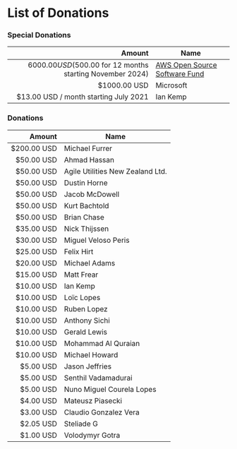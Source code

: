 # List of Donations

### Special Donations

| Amount | Name
| ---:| ---
| $6000.00 USD ($500.00 for 12 months starting November 2024) | [AWS Open Source Software Fund](https://github.com/aws/dotnet-foss)
| $1000.00 USD | Microsoft
| $13.00 USD / month starting July 2021 | Ian Kemp

### Donations

| Amount | Name
| ---:| ---
| $200.00 USD | Michael Furrer
| $50.00 USD | Ahmad Hassan
| $50.00 USD | Agile Utilities New Zealand Ltd.
| $50.00 USD | Dustin Horne
| $50.00 USD | Jacob McDowell
| $50.00 USD | Kurt Bachtold
| $50.00 USD | Brian Chase
| $35.00 USD | Nick Thijssen
| $30.00 USD | Miguel Veloso Peris
| $25.00 USD | Felix Hirt
| $20.00 USD | Michael Adams
| $15.00 USD | Matt Frear
| $10.00 USD | Ian Kemp
| $10.00 USD | Loïc Lopes
| $10.00 USD | Ruben Lopez
| $10.00 USD | Anthony Sichi
| $10.00 USD | Gerald Lewis
| $10.00 USD | Mohammad Al Quraian
| $10.00 USD | Michael Howard
| $5.00 USD | Jason Jeffries
| $5.00 USD | Senthil Vadamadurai
| $5.00 USD | Nuno Miguel Courela Lopes
| $4.00 USD | Mateusz Piasecki
| $3.00 USD | Claudio Gonzalez Vera
| $2.05 USD | Steliade G
| $1.00 USD | Volodymyr Gotra
